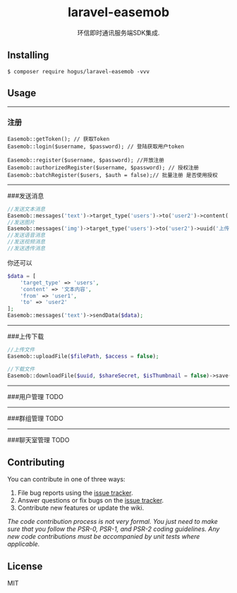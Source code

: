 <h1 align="center"> laravel-easemob </h1>

<p align="center"> 环信即时通讯服务端SDK集成.</p>


## Installing

```shell
$ composer require hogus/laravel-easemob -vvv
```

## Usage

---
### 注册
`Easemob::getToken(); // 获取Token `  
`Easemob::login($username, $password); // 登陆获取用户token`

`Easemob::register($username, $password); //开放注册`  
`Easemob::authorizedRegister($username, $password); // 授权注册`  
`Easemob::batchRegister($users, $auth = false);// 批量注册 是否使用授权`  

---
###发送消息
```php
//发送文本消息
Easemob::messages('text')->target_type('users')->to('user2')->content('文本内容')->from('user1')->send();
//发送图片
Easemob::messages('img')->target_type('users')->to('user2')->uuid('上传后得到uuid')->filename('文件名')->secret('上传后得到的secret')->width('图片宽')->height('图片高')->from('user1')->send();
//发送语音消息
//发送视频消息
//发送透传消息
```
你还可以
```php
$data = [
    'target_type' => 'users',
    'content' => '文本内容', 
    'from' => 'user1',
    'to' => 'user2'
];
Easemob::messages('text')->sendData($data);
```
---
###上传下载
```php
//上传文件
Easemob::uploadFile($filePath, $access = false);

//下载文件
Easemob::downloadFile($uuid, $shareSecret, $isThumbnail = false)->save($directory, $filename);
```
---
###用户管理
TODO

---
###群组管理
TODO

---
###聊天室管理
TODO


## Contributing

You can contribute in one of three ways:

1. File bug reports using the [issue tracker](https://github.com/hogus/laravel-easemob/issues).
2. Answer questions or fix bugs on the [issue tracker](https://github.com/hogus/laravel-easemob/issues).
3. Contribute new features or update the wiki.

_The code contribution process is not very formal. You just need to make sure that you follow the PSR-0, PSR-1, and PSR-2 coding guidelines. Any new code contributions must be accompanied by unit tests where applicable._

## License

MIT
